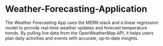 # Weather-Forecasting-Application
The Weather Forecasting App uses the MERN stack and a linear regression model to provide real‑time weather updates and forecast temperature trends. By pulling live data from the OpenWeatherMap API, it helps users plan daily activities and events with accurate, up‑to‑date insights.
